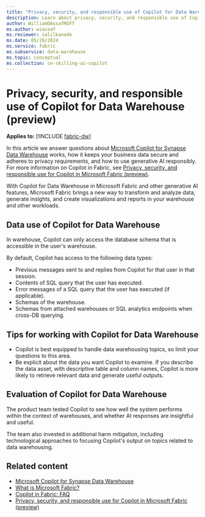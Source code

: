 ```yaml
---
title: "Privacy, security, and responsible use of Copilot for Data Warehouse (preview)"
description: Learn about privacy, security, and responsible use of Copilot for Warehouse in Microsoft Fabric.
author: WilliamDAssafMSFT
ms.author: wiassaf
ms.reviewer: salilkanade
ms.date: 05/29/2024
ms.service: fabric
ms.subservice: data-warehouse
ms.topic: conceptual
ms.collection: ce-skilling-ai-copilot
---
```

# Privacy, security, and responsible use of Copilot for Data Warehouse (preview)

**Applies to:** [!INCLUDE [fabric-dw](../data-warehouse/includes/applies-to-version/fabric-dw.md)]

In this article we answer questions about [Microsoft Copilot for Synapse Data Warehouse](../data-warehouse/copilot.md) works, how it keeps your business data secure and adheres to privacy requirements, and how to use generative AI responsibly. For more information on Copilot in Fabric, see [Privacy, security, and responsible use for Copilot in Microsoft Fabric (preview)](copilot-privacy-security.md).

With Copilot for Data Warehouse in Microsoft Fabric and other generative AI features, Microsoft Fabric brings a new way to transform and analyze data, generate insights, and create visualizations and reports in your warehouse and other workloads.

## Data use of Copilot for Data Warehouse

In warehouse, Copilot can only access the database schema that is accessible in the user's warehouse.

By default, Copilot has access to the following data types:

- Previous messages sent to and replies from Copilot for that user in that session.
- Contents of SQL query that the user has executed.
- Error messages of a SQL query that the user has executed (if applicable).
- Schemas of the warehouse.
- Schemas from attached warehouses or SQL analytics endpoints when cross-DB querying.

## Tips for working with Copilot for Data Warehouse

- Copilot is best equipped to handle data warehousing topics, so limit your questions to this area.
- Be explicit about the data you want Copilot to examine. If you describe the data asset, with descriptive table and column names, Copilot is more likely to retrieve relevant data and generate useful outputs.

## Evaluation of Copilot for Data Warehouse

The product team tested Copilot to see how well the system performs within the context of warehouses, and whether AI responses are insightful and useful.

The team also invested in additional harm mitigation, including technological approaches to focusing Copilot's output on topics related to data warehousing.

## Related content

- [Microsoft Copilot for Synapse Data Warehouse](../data-warehouse/copilot.md)
- [What is Microsoft Fabric?](microsoft-fabric-overview.md)
- [Copilot in Fabric: FAQ](copilot-faq-fabric.yml)
- [Privacy, security, and responsible use for Copilot in Microsoft Fabric (preview)](copilot-privacy-security.md)
